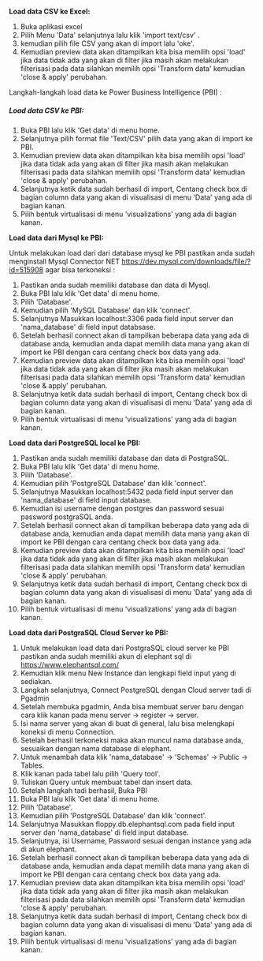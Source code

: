 **Load data CSV ke Excel:**

1. Buka aplikasi excel
2. Pilih Menu 'Data' selanjutnya lalu klik 'import text/csv' .
3. kemudian pilih file CSV yang akan di import lalu 'oke'.
4. Kemudian preview data akan ditampilkan kita bisa memilih opsi 'load' jika data tidak ada yang akan di filter jika masih akan melakukan filterisasi pada data silahkan memilih opsi 'Transform data' kemudian 'close & apply' perubahan.

Langkah-langkah load data ke Power Business Intelligence (PBI) :

##### **Load data CSV ke PBI:**

1. Buka PBI lalu klik 'Get data' di menu home.
2. Selanjutnya pilih format file 'Text/CSV'  pilih data yang akan di import ke PBI.
3. Kemudian preview data akan ditampilkan kita bisa memilih opsi 'load' jika data tidak ada yang akan di filter jika masih akan melakukan filterisasi pada data silahkan memilih opsi 'Transform data' kemudian 'close & apply' perubahan.
4. Selanjutnya ketik data sudah berhasil di import, Centang check box di bagian column data yang akan di visualisasi di menu 'Data' yang ada di bagian kanan.
5. Pilih bentuk virtualisasi di menu 'visualizations' yang ada di bagian kanan.

**Load data dari Mysql ke PBI:**

Untuk melakukan load dari dari database mysql ke PBI pastikan anda sudah menginstall Mysql Connector NET https://dev.mysql.com/downloads/file/?id=515908 agar bisa terkoneksi :

1. Pastikan anda sudah memiliki database dan data di Mysql.
2. Buka PBI lalu klik 'Get data' di menu home.
3. Pilih 'Database'.
4. Kemudian pilih 'MySQL Database' dan klik 'connect'.
5. Selanjutnya Masukkan localhost:3306 pada field input server dan 'nama_database' di field input databsase.
6. Setelah berhasil connect akan di tampilkan beberapa data yang ada di database anda, kemudian anda dapat memilih data mana yang akan di import ke PBI dengan cara centang check box data yang ada.
7. Kemudian preview data akan ditampilkan kita bisa memilih opsi 'load' jika data tidak ada yang akan di filter jika masih akan melakukan filterisasi pada data silahkan memilih opsi 'Transform data' kemudian 'close & apply' perubahan.
8. Selanjutnya ketik data sudah berhasil di import, Centang check box di bagian column data yang akan di visualisasi di menu 'Data' yang ada di bagian kanan.
9. Pilih bentuk virtualisasi di menu 'visualizations' yang ada di bagian kanan.

**Load data dari PostgreSQL local ke PBI:**

1. Pastikan anda sudah memiliki database dan data di PostgraSQL.
2. Buka PBI lalu klik 'Get data' di menu home.
3. Pilih 'Database'.
4. Kemudian pilih 'PostgreSQL Database' dan klik 'connect'.
5. Selanjutnya Masukkan localhost:5432 pada field input server dan 'nama_database' di field input database.
6. Kemudian isi username dengan postgres dan password sesuai password postgraSQL anda.
7. Setelah berhasil connect akan di tampilkan beberapa data yang ada di database anda, kemudian anda dapat memilih data mana yang akan di import ke PBI dengan cara centang check box data yang ada.
8. Kemudian preview data akan ditampilkan kita bisa memilih opsi 'load' jika data tidak ada yang akan di filter jika masih akan melakukan filterisasi pada data silahkan memilih opsi 'Transform data' kemudian 'close & apply' perubahan.
9. Selanjutnya ketik data sudah berhasil di import, Centang check box di bagian column data yang akan di visualisasi di menu 'Data' yang ada di bagian kanan.
10. Pilih bentuk virtualisasi di menu 'visualizations' yang ada di bagian kanan.

**Load data dari PostgraSQL Cloud Server ke PBI:**

1. Untuk melakukan load data dari PostgraSQL cloud server ke PBI pastikan anda sudah memiliki akun di elephant sql di https://www.elephantsql.com/ 
2. Kemudian klik menu New Instance dan lengkapi field input yang di sediakan.
3. Langkah selanjutnya, Connect PostgreSQL dengan Cloud server tadi di Pgadmin
4. Setelah membuka pgadmin, Anda bisa membuat server baru dengan cara klik kanan pada menu server ->  register -> server.
5. Isi nama server yang akan di buat di general, lalu bisa melengkapi koneksi di menu Connection.
6. Setelah berhasil terkoneksi maka akan muncul nama database anda, sesuaikan dengan nama database di elephant.
7. Untuk menambah data klik 'nama_database'  ->  'Schemas' -> Public -> Tables.
8. Klik kanan pada tabel lalu pilih 'Query tool'.
9. Tuliskan Query untuk membuat tabel dan insert data.
10. Setelah langkah tadi berhasil, Buka PBI 
11. Buka PBI lalu klik 'Get data' di menu home.
12. Pilih 'Database'.
13. Kemudian pilih 'PostgreSQL Database' dan klik 'connect'.
14. Selanjutnya Masukkan floppy.db.elephantsql.com pada field input server dan 'nama_database' di field input database.
15. Selanjutnya, isi Username, Password sesuai dengan instance yang ada di akun elephant.
16. Setelah berhasil connect akan di tampilkan beberapa data yang ada di database anda, kemudian anda dapat memilih data mana yang akan di import ke PBI dengan cara centang check box data yang ada.
17. Kemudian preview data akan ditampilkan kita bisa memilih opsi 'load' jika data tidak ada yang akan di filter jika masih akan melakukan filterisasi pada data silahkan memilih opsi 'Transform data' kemudian 'close & apply' perubahan.
18. Selanjutnya ketik data sudah berhasil di import, Centang check box di bagian column data yang akan di visualisasi di menu 'Data' yang ada di bagian kanan.
19. Pilih bentuk virtualisasi di menu 'visualizations' yang ada di bagian kanan.





